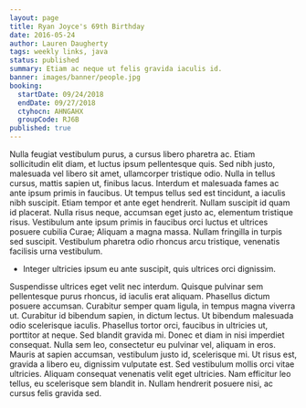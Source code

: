 ```yaml
---
layout: page
title: Ryan Joyce's 69th Birthday
date: 2016-05-24
author: Lauren Daugherty
tags: weekly links, java
status: published
summary: Etiam ac neque ut felis gravida iaculis id.
banner: images/banner/people.jpg
booking:
  startDate: 09/24/2018
  endDate: 09/27/2018
  ctyhocn: AHNGAHX
  groupCode: RJ6B
published: true
---
```

Nulla feugiat vestibulum purus, a cursus libero pharetra ac. Etiam sollicitudin elit diam, et luctus ipsum pellentesque quis. Sed nibh justo, malesuada vel libero sit amet, ullamcorper tristique odio. Nulla in tellus cursus, mattis sapien ut, finibus lacus. Interdum et malesuada fames ac ante ipsum primis in faucibus. Ut tempus tellus sed est tincidunt, a iaculis nibh suscipit. Etiam tempor et ante eget hendrerit. Nullam suscipit id quam id placerat. Nulla risus neque, accumsan eget justo ac, elementum tristique risus. Vestibulum ante ipsum primis in faucibus orci luctus et ultrices posuere cubilia Curae; Aliquam a magna massa. Nullam fringilla in turpis sed suscipit. Vestibulum pharetra odio rhoncus arcu tristique, venenatis facilisis urna vestibulum.

* Integer ultricies ipsum eu ante suscipit, quis ultrices orci dignissim.

Suspendisse ultrices eget velit nec interdum. Quisque pulvinar sem pellentesque purus rhoncus, id iaculis erat aliquam. Phasellus dictum posuere accumsan. Curabitur semper quam ligula, in tempus magna viverra ut. Curabitur id bibendum sapien, in dictum lectus. Ut bibendum malesuada odio scelerisque iaculis. Phasellus tortor orci, faucibus in ultricies ut, porttitor at neque. Sed blandit gravida mi. Donec et diam in nisi imperdiet consequat. Nulla sem leo, consectetur eu pulvinar vel, aliquam in eros. Mauris at sapien accumsan, vestibulum justo id, scelerisque mi. Ut risus est, gravida a libero eu, dignissim vulputate est. Sed vestibulum mollis orci vitae ultricies. Aliquam consequat venenatis velit eget ultricies. Nam efficitur leo tellus, eu scelerisque sem blandit in. Nullam hendrerit posuere nisi, ac cursus felis gravida sed.
